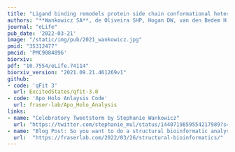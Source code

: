 ```yaml
---
title: "Ligand binding remodels protein side chain conformational heterogeneity"
authors: "**Wankowicz SA**, de Oliveira SHP, Hogan DW, van den Bedem H, Fraser JS"
journal: "eLife"
pub_date: '2022-03-21'
image: "/static/img/pub/2021_wankowicz.jpg"
pmid: "35312477"
pmcid: 'PMC9084896'
biorxiv:
pdf: "10.7554/eLife.74114"
biorxiv_version: "2021.09.21.461269v1"
github:
- code: 'qFit 3'
  url: ExcitedStates/qfit-3.0
- code: 'Apo Holo Anlaysis Code'
  url: fraser-lab/Apo_Holo_Analysis
links:
- name: "Celebratory Tweetstorm by Stephanie Wankowicz"
  url: "https://twitter.com/stephanie_mul/status/1440719859554217989?s=20"
- name: "Blog Post: So you want to do a structural bioinformatic analysis…"
  url:  "https://fraserlab.com/2022/03/26/structural-bioinformatics/"
---
```


